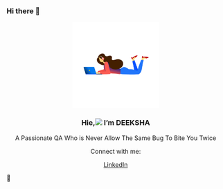 ### Hi there 👋


<p align="center">
<img align="center" width="200" src="https://github.com/deekshasahu/GIT_Sample_Img/blob/main/women-dev.gif" />
</p> 

<h3 align="center" >Hie,<img src="https://raw.githubusercontent.com/iampavangandhi/iampavangandhi/master/gifs/Hi.gif" width="23">  I’m DEEKSHA </h3>
<p align="center" >A Passionate QA Who is Never Allow The Same Bug To Bite You Twice</p>
<p align="center" >Connect with me:</p>
<p align="center" ><a href="https://www.linkedin.com/in/deekshasahu">LinkedIn</a></p> 💬


